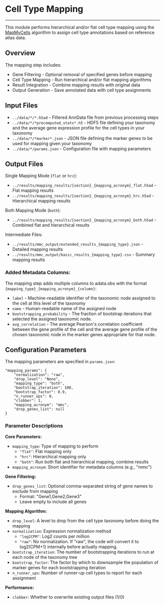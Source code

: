# Cell Type Mapping 
---
This module performs hierarchical and/or flat cell type mapping using the [MapMyCells](https://github.com/AllenInstitute/cell_type_mapper) algorithm to assign cell type annotations based on reference atlas data.

## Overview
The mapping step includes:

- Gene Filtering - Optional removal of specified genes before mapping
- Cell Type Mapping - Run hierarchical and/or flat mapping algorithms
- Result Integration - Combine mapping results with original data
- Output Generation - Save annotated data with cell type assignments

## Input Files

- `../data/*/*.h5ad` - Filtered AnnData file from previous processing steps 
- `../data/*/*precomputed_stats*.h5` - HDF5 file defining your taxonomy and the average gene expression profile for the cell types in your taxonomy
- `../data/*/*marker*.json` - JSON file defining the marker genes to be used for mapping given your taxonomy
- `../data/*/params.json` - Configuration file with mapping parameters

## Output Files
Single Mapping Mode (`flat` or `hrc`):

- `../results/mapping_results/{section}_{mapping_acronym}_flat.h5ad` - Flat mapping results
- `../results/mapping_results/{section}_{mapping_acronym}_hrc.h5ad` - Hierarchical mapping results

Both Mapping Mode (`both`):

- `../results/mapping_results/{section}_{mapping_acronym}_both.h5ad` - Combined flat and hierarchical results

Intermediate Files:

- `../results/mmc_output/extended_results_{mapping_type}.json` - Detailed mapping results 
- `../results/mmc_output/basic_results_{mapping_type}.csv` - Summary mapping results

### Added Metadata Columns:
The mapping step adds multiple columns to adata.obs with the format `{mapping_type}_{mapping_acronym}_{column}`:
- `label` - Machine-readable identifier of the taxonomic node assigned to the cell at this level of the taxonomy
- `name` - Human-readable name of the assigned node
- `bootstrapping_probability` - The fraction of bootstrap iterations that selected the assigned taxonomic node.
- `avg_correlation` - The average Pearson's correlation coefficient between the gene profile of the cell and the average gene profile of the chosen taxonomic node in the marker genes appropriate for that node. 

## Configuration Parameters
The mapping parameters are specified in `params.json`:

    "mapping_params": {
        "normalization": "raw",
        "drop_level": "None",
        "mapping_type": "both",
        "bootstrap_iteration": 100,
        "bootstrap_factor": 0.9,
        "n_runner_ups": 0,
        "clobber": 1,
        "mapping_acronym": "mmc",
        "drop_genes_list": null
    }


### Parameter Descriptions
**Core Parameters:**

- `mapping_type`: Type of mapping to perform
  - `"flat"`: Flat mapping only
  - `"hrc"`: Hierarchical mapping only 
  - `"both"`: Run both flat and hierarchical mapping, combine results
- `mapping_acronym`: Short identifier for metadata columns (e.g., "mmc")

**Gene Filtering:**

- `drop_genes_list`: Optional comma-separated string of gene names to exclude from mapping
  - Format: "Gene1,Gene2,Gene3"
  - Leave empty to include all genes
  
**Mapping Algorithm:**

- `drop_level`: A level to drop from the cell type taxonomy before doing the mapping
- `normalization`: Expression normalization method
  - `"log2CPM"`: Log2 counts per million 
  - `"raw"`: No normalization. If "raw", the code will convert it to log2(CPM+1) internally before actually mapping.
- `bootstrap_iteration`: The number of bootstrapping iterations to run at each node of the taxonomy tree
- `bootstrap_factor`: The factor by which to downsample the population of marker genes for each bootstrapping iteration
- `n_runner_ups`: Number of runner-up cell types to report for each assignment

**Performance:**

- `clobber`: Whether to overwrite existing output files (1/0)



